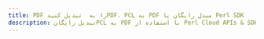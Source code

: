 ---title: PDF را به  تبدیل کنیدPDF، PCL به PDF مبدل رایگان یا Perl SDKdescription: تبدیل رایگانPCL به PDF با استفاده از Perl Cloud APIs & SDK همچنین اسناد PDF را در Cloud ایجاد، ویرایش و رندر کنید.---